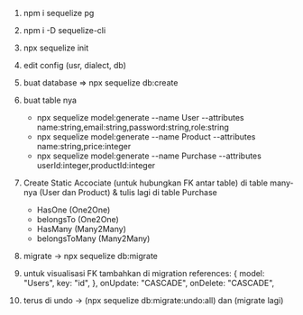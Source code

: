 1. npm i sequelize pg
2. npm i -D sequelize-cli
3. npx sequelize init
4. edit config (usr, dialect, db)
5. buat database => npx sequelize db:create
6. buat table nya

   - npx sequelize model:generate --name User --attributes name:string,email:string,password:string,role:string
   - npx sequelize model:generate --name Product --attributes name:string,price:integer
   - npx sequelize model:generate --name Purchase --attributes userId:integer,productId:integer

7. Create Static Accociate (untuk hubungkan FK antar table) di table many-nya (User dan Product) & tulis lagi di table Purchase

   - HasOne (One2One)
   - belongsTo (One2One)
   - HasMany (Many2Many)
   - belongsToMany (Many2Many)

8. migrate -> npx sequelize db:migrate
9. untuk visualisasi FK tambahkan di migration
   references: {
   model: "Users",
   key: "id",
   },
   onUpdate: "CASCADE",
   onDelete: "CASCADE",
10. terus di undo -> (npx sequelize db:migrate:undo:all) dan (migrate lagi)


